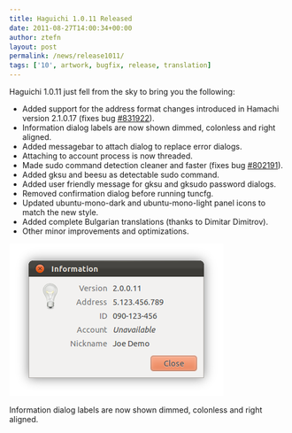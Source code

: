 ```yaml
---
title: Haguichi 1.0.11 Released
date: 2011-08-27T14:00:34+00:00
author: ztefn
layout: post
permalink: /news/release1011/
tags: ['10', artwork, bugfix, release, translation]
---
```

Haguichi 1.0.11 just fell from the sky to bring you the following:

  * Added support for the address format changes introduced in Hamachi version 2.1.0.17 (fixes bug <a href="https://bugs.launchpad.net/haguichi/+bug/831922" target="_blank">#831922</a>).
  * Information dialog labels are now shown dimmed, colonless and right aligned.
  * Added messagebar to attach dialog to replace error dialogs.
  * Attaching to account process is now threaded.
  * Made sudo command detection cleaner and faster (fixes bug <a href="https://bugs.launchpad.net/haguichi/+bug/802191" target="_blank">#802191</a>).
  * Added gksu and beesu as detectable sudo command.
  * Added user friendly message for gksu and gksudo password dialogs.
  * Removed confirmation dialog before running tuncfg.
  * Updated ubuntu-mono-dark and ubuntu-mono-light panel icons to match the new style.
  * Added complete Bulgarian translations (thanks to Dimitar Dimitrov).
  * Other minor improvements and optimizations.

<div class="caption center-text">
  <img src="/resources/1011-information-dialog.png" alt="Information Dialog" width="387" height="275" />
  <p class="caption-text">Information dialog labels are now shown dimmed, colonless and right aligned.</p>
</div>
